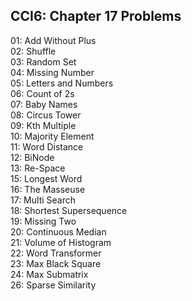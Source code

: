 ## CCI6: Chapter 17 Problems

01: Add Without Plus  
02: Shuffle  
03: Random Set  
04: Missing Number  
05: Letters and Numbers  
06: Count of 2s  
07: Baby Names  
08: Circus Tower  
09: Kth Multiple  
10: Majority Element  
11: Word Distance  
12: BiNode  
13: Re-Space  
15: Longest Word  
16: The Masseuse  
17: Multi Search  
18: Shortest Supersequence  
19: Missing Two  
20: Continuous Median   
21: Volume of Histogram  
22: Word Transformer  
23: Max Black Square  
24: Max Submatrix  
26: Sparse Similarity  
